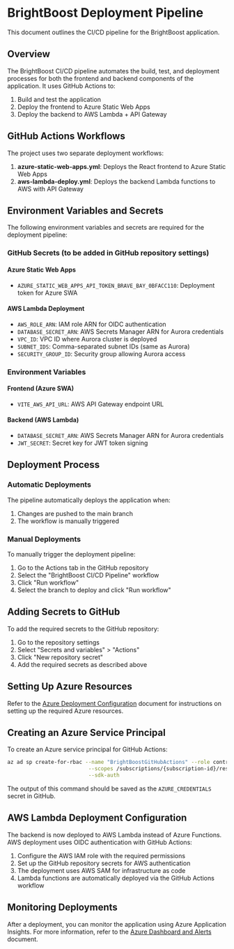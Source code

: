 # BrightBoost Deployment Pipeline

This document outlines the CI/CD pipeline for the BrightBoost application.

## Overview

The BrightBoost CI/CD pipeline automates the build, test, and deployment processes for both the frontend and backend components of the application. It uses GitHub Actions to:

1. Build and test the application
2. Deploy the frontend to Azure Static Web Apps
3. Deploy the backend to AWS Lambda + API Gateway

## GitHub Actions Workflows

The project uses two separate deployment workflows:

1. **azure-static-web-apps.yml**: Deploys the React frontend to Azure Static Web Apps
2. **aws-lambda-deploy.yml**: Deploys the backend Lambda functions to AWS with API Gateway

## Environment Variables and Secrets

The following environment variables and secrets are required for the deployment pipeline:

### GitHub Secrets (to be added in GitHub repository settings)

#### Azure Static Web Apps

- `AZURE_STATIC_WEB_APPS_API_TOKEN_BRAVE_BAY_0BFACC110`: Deployment token for Azure SWA

#### AWS Lambda Deployment

- `AWS_ROLE_ARN`: IAM role ARN for OIDC authentication
- `DATABASE_SECRET_ARN`: AWS Secrets Manager ARN for Aurora credentials
- `VPC_ID`: VPC ID where Aurora cluster is deployed
- `SUBNET_IDS`: Comma-separated subnet IDs (same as Aurora)
- `SECURITY_GROUP_ID`: Security group allowing Aurora access

### Environment Variables

#### Frontend (Azure SWA)

- `VITE_AWS_API_URL`: AWS API Gateway endpoint URL

#### Backend (AWS Lambda)

- `DATABASE_SECRET_ARN`: AWS Secrets Manager ARN for Aurora credentials
- `JWT_SECRET`: Secret key for JWT token signing

## Deployment Process

### Automatic Deployments

The pipeline automatically deploys the application when:

1. Changes are pushed to the main branch
2. The workflow is manually triggered

### Manual Deployments

To manually trigger the deployment pipeline:

1. Go to the Actions tab in the GitHub repository
2. Select the "BrightBoost CI/CD Pipeline" workflow
3. Click "Run workflow"
4. Select the branch to deploy and click "Run workflow"

## Adding Secrets to GitHub

To add the required secrets to the GitHub repository:

1. Go to the repository settings
2. Select "Secrets and variables" > "Actions"
3. Click "New repository secret"
4. Add the required secrets as described above

## Setting Up Azure Resources

Refer to the [Azure Deployment Configuration](../AZURE_DEPLOYMENT.md) document for instructions on setting up the required Azure resources.

## Creating an Azure Service Principal

To create an Azure service principal for GitHub Actions:

```bash
az ad sp create-for-rbac --name "BrightBoostGitHubActions" --role contributor \
                          --scopes /subscriptions/{subscription-id}/resourceGroups/bb-dev-rg \
                          --sdk-auth
```

The output of this command should be saved as the `AZURE_CREDENTIALS` secret in GitHub.

## AWS Lambda Deployment Configuration

The backend is now deployed to AWS Lambda instead of Azure Functions. AWS deployment uses OIDC authentication with GitHub Actions:

1. Configure the AWS IAM role with the required permissions
2. Set up the GitHub repository secrets for AWS authentication
3. The deployment uses AWS SAM for infrastructure as code
4. Lambda functions are automatically deployed via the GitHub Actions workflow

## Monitoring Deployments

After a deployment, you can monitor the application using Azure Application Insights. For more information, refer to the [Azure Dashboard and Alerts](../azure/dashboard-alerts.md) document.
